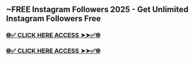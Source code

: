 ## ~FREE Instagram Followers 2025 - Get Unlimited Instagram Followers Free

### [🌐✅ CLICK HERE ACCESS ➤➤✅🌐](http://appbitly.com/alzfh)

### [🌐✅ CLICK HERE ACCESS ➤➤✅🌐](http://appbitly.com/alzfh)
